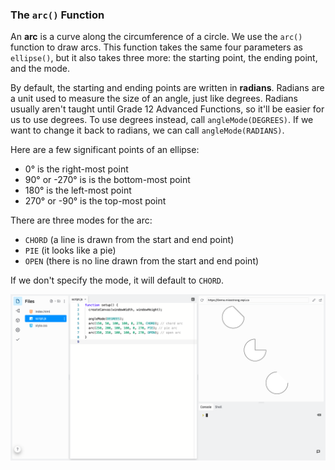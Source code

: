 ### The `arc()` Function

An **arc** is a curve along the circumference of a circle. We use the `arc()` function to draw arcs. This function takes the same four parameters as `ellipse()`, but it also takes three more: the starting point, the ending point, and the mode. 

By default, the starting and ending points are written in **radians**. Radians are a unit used to measure the size of an angle, just like degrees. Radians usually aren't taught until Grade 12 Advanced Functions, so it'll be easier for us to use degrees. To use degrees instead, call `angleMode(DEGREES)`. If we want to change it back to radians, we can call `angleMode(RADIANS)`.

Here are a few significant points of an ellipse:

*  0° is the right-most point
*  90° or -270° is is the bottom-most point
*  180° is the left-most point
*  270° or -90°  is the top-most point

There are three modes for the arc:

* `CHORD` (a line is drawn from the start and end point)
* `PIE` (it looks like a pie)
* `OPEN` (there is no line drawn from the start and end point)

If we don't specify the mode, it will default to `CHORD`.

![](../../Images/Arcs_In_Degrees.png)
